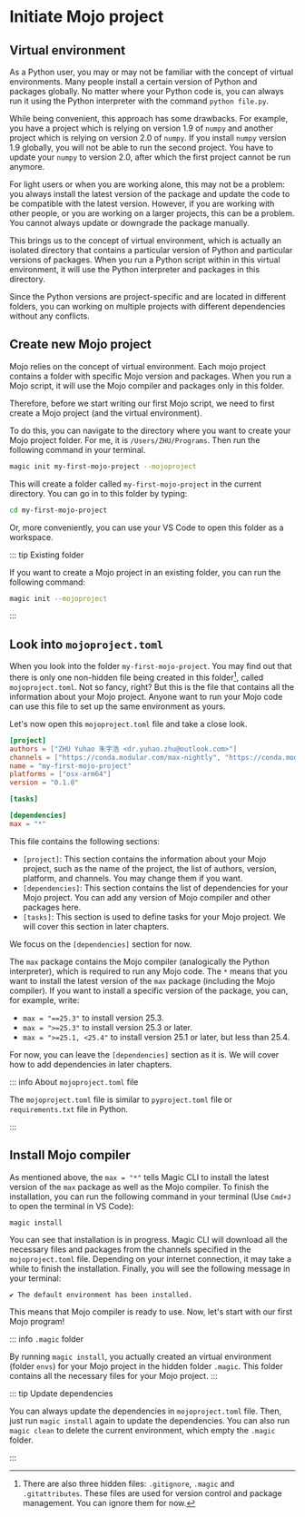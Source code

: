 # Initiate Mojo project

## Virtual environment

As a Python user, you may or may not be familiar with the concept of virtual environments. Many people install a certain version of Python and packages globally. No matter where your Python code is, you can always run it using the Python interpreter with the command `python file.py`.

While being convenient, this approach has some drawbacks. For example, you have a project which is relying on version 1.9 of `numpy` and another project which is relying on version 2.0 of `numpy`. If you install `numpy` version 1.9 globally, you will not be able to run the second project. You have to update your `numpy` to version 2.0, after which the first project cannot be run anymore.

For light users or when you are working alone, this may not be a problem: you always install the latest version of the package and update the code to be compatible with the latest version. However, if you are working with other people, or you are working on a larger projects, this can be a problem. You cannot always update or downgrade the package manually.

This brings us to the concept of virtual environment, which is actually an isolated directory that contains a particular version of Python and particular versions of packages. When you run a Python script within in this virtual environment, it will use the Python interpreter and packages in this directory.

Since the Python versions are project-specific and are located in different folders, you can working on multiple projects with different dependencies without any conflicts.

## Create new Mojo project

Mojo relies on the concept of virtual environment. Each mojo project contains a folder with specific Mojo version and packages.
When you run a Mojo script, it will use the Mojo compiler and packages only in this folder.

Therefore, before we start writing our first Mojo script, we need to first create a Mojo project (and the virtual environment).

To do this, you can navigate to the directory where you want to create your Mojo project folder. For me, it is `/Users/ZHU/Programs`. Then run the following command in your terminal.

```bash
magic init my-first-mojo-project --mojoproject
```

This will create a folder called `my-first-mojo-project` in the current directory. You can go in to this folder by typing:

```bash
cd my-first-mojo-project
```

Or, more conveniently, you can use your VS Code to open this folder as a workspace.

::: tip Existing folder

If you want to create a Mojo project in an existing folder, you can run the following command:

```bash
magic init --mojoproject
```

:::

## Look into `mojoproject.toml`

When you look into the folder `my-first-mojo-project`. You may find out that there is only one non-hidden file being created in this folder[^hidden], called `mojoproject.toml`. Not so fancy, right? But this is the file that contains all the information about your Mojo project. Anyone want to run your Mojo code can use this file to set up the same environment as yours.

Let's now open this `mojoproject.toml` file and take a close look.

```toml
[project]
authors = ["ZHU Yuhao 朱宇浩 <dr.yuhao.zhu@outlook.com>"]
channels = ["https://conda.modular.com/max-nightly", "https://conda.modular.com/max", "https://repo.prefix.dev/modular-community", "conda-forge"]
name = "my-first-mojo-project"
platforms = ["osx-arm64"]
version = "0.1.0"

[tasks]

[dependencies]
max = "*"
```

This file contains the following sections:

- `[project]`: This section contains the information about your Mojo project, such as the name of the project, the list of authors, version, platform, and channels. You may change them if you want.
- `[dependencies]`: This section contains the list of dependencies for your Mojo project. You can add any version of Mojo compiler and other packages here.
- `[tasks]`: This section is used to define tasks for your Mojo project. We will cover this section in later chapters.

We focus on the `[dependencies]` section for now.

The `max` package contains the Mojo compiler (analogically the Python interpreter), which is required to run any Mojo code. The `*` means that you want to install the latest version of the `max` package (including the Mojo compiler). If you want to install a specific version of the package, you can, for example, write:

- `max = "==25.3"` to install version 25.3.
- `max = ">=25.3"` to install version 25.3 or later.
- `max = ">=25.1, <25.4"` to install version 25.1 or later, but less than 25.4.

For now, you can leave the `[dependencies]` section as it is. We will cover how to add dependencies in later chapters.

::: info About `mojoproject.toml` file

The `mojoproject.toml` file is similar to `pyproject.toml` file or `requirements.txt` file in Python.

:::

## Install Mojo compiler

As mentioned above, the `max = "*"` tells Magic CLI to install the latest version of the `max` package as well as the Mojo compiler. To finish the installation, you can run the following command in your terminal (Use `Cmd+J` to open the terminal in VS Code):

```bash
magic install
```

You can see that installation is in progress. Magic CLI will download all the necessary files and packages from the channels specified in the `mojoproject.toml` file. Depending on your internet connection, it may take a while to finish the installation. Finally, you will see the following message in your terminal:

```console
✔ The default environment has been installed.
```

This means that Mojo compiler is ready to use. Now, let's start with our first Mojo program!

::: info `.magic` folder

By running `magic install`, you actually created an virtual environment (folder `envs`) for your Mojo project in the hidden folder `.magic`. This folder contains all the necessary files for your Mojo project.
:::

::: tip Update dependencies

You can always update the dependencies in `mojoproject.toml` file. Then, just run `magic install` again to update the dependencies. You can also run `magic clean` to delete the current environment, which empty the `.magic` folder.

:::

[^hidden]: There are also three hidden files: `.gitignore`, `.magic` and `.gitattributes`. These files are used for version control and package management. You can ignore them for now.
